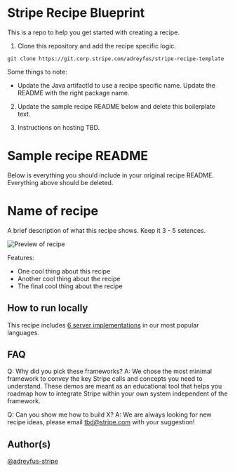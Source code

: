# Stripe Recipe Blueprint
This is a repo to help you get started with creating a recipe. 

1. Clone this repository and add the recipe specific logic. 
```
git clone https://git.corp.stripe.com/adreyfus/stripe-recipe-template
```

Some things to note: 
* Update the Java artifactId to use a recipe specific name. Update the README with the right package name.


2. Update the sample recipe README below and delete this boilerplate text.

3. Instructions on hosting TBD.

# Sample recipe README

Below is everything you should include in your original recipe README. Everything above should be deleted.

# Name of recipe
A brief description of what this recipe shows. Keep it 3 - 5 setences. 

<img src="#" alt="Preview of recipe" align="center">

Features: 
* One cool thing about this recipe
* Another cool thing about the recipe
* The final cool thing about the recipe

## How to run locally
This recipe includes [6 server implementations](server/README.md) in our most popular languages. 

## FAQ
Q: Why did you pick these frameworks?
A: We chose the most minimal framework to convey the key Stripe calls and concepts you need to understand. These demos are meant as an educational tool that helps you roadmap how to integrate Stripe within your own system independent of the framework.

Q: Can you show me how to build X?
A: We are always looking for new recipe ideas, please email tbd@stripe.com with your suggestion!

## Author(s)
[@adreyfus-stripe](https://twitter.com/adrind)

